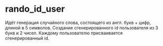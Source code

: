 # rando_id_user

Идёт генерация случайного слова, состоящего из англ. букв + цифр, длиной в 5 символов.
Создание сгенерированного id пользователя из 3 букв и 2 чисел.
Каждому пользователю присваивается сгенерированный id.

